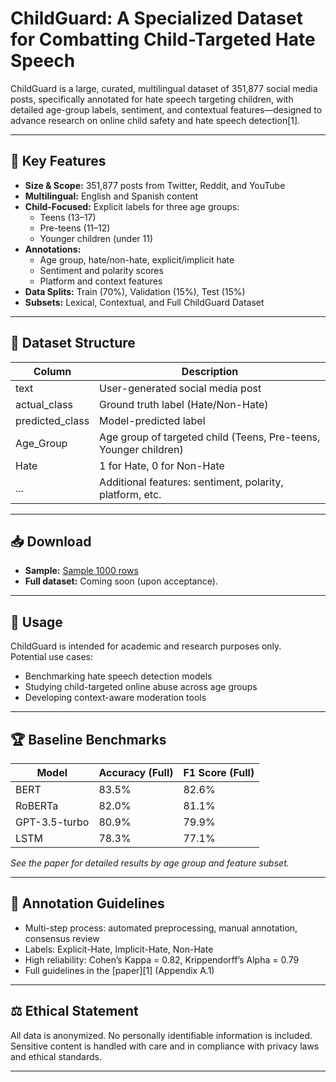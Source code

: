 # ChildGuard: A Specialized Dataset for Combatting Child-Targeted Hate Speech

ChildGuard is a large, curated, multilingual dataset of 351,877 social media posts, specifically annotated for hate speech targeting children, with detailed age-group labels, sentiment, and contextual features—designed to advance research on online child safety and hate speech detection[1].

---

## 🌟 Key Features

- **Size & Scope:** 351,877 posts from Twitter, Reddit, and YouTube
- **Multilingual:** English and Spanish content
- **Child-Focused:** Explicit labels for three age groups:
  - Teens (13–17)
  - Pre-teens (11–12)
  - Younger children (under 11)
- **Annotations:**
  - Age group, hate/non-hate, explicit/implicit hate
  - Sentiment and polarity scores
  - Platform and context features
- **Data Splits:** Train (70%), Validation (15%), Test (15%)
- **Subsets:** Lexical, Contextual, and Full ChildGuard Dataset

---

## 📂 Dataset Structure

| Column          | Description                                                      |
|-----------------|------------------------------------------------------------------|
| text            | User-generated social media post                                 |
| actual_class    | Ground truth label (Hate/Non-Hate)                               |
| predicted_class | Model-predicted label                                            |
| Age_Group       | Age group of targeted child (Teens, Pre-teens, Younger children) |
| Hate            | 1 for Hate, 0 for Non-Hate                                       |
| ...             | Additional features: sentiment, polarity, platform, etc.         |

---

## 📥 Download

- **Sample:** [Sample 1000 rows](https://gofile.io/d/znYKxX)
- **Full dataset:** Coming soon (upon acceptance).

---

## 🚀 Usage

ChildGuard is intended for academic and research purposes only.  
Potential use cases:
- Benchmarking hate speech detection models
- Studying child-targeted online abuse across age groups
- Developing context-aware moderation tools

---

## 🏆 Baseline Benchmarks

| Model         | Accuracy (Full) | F1 Score (Full) |
|---------------|-----------------|-----------------|
| BERT          | 83.5%           | 82.6%           |
| RoBERTa       | 82.0%           | 81.1%           |
| GPT-3.5-turbo | 80.9%           | 79.9%           |
| LSTM          | 78.3%           | 77.1%           |

*See the paper for detailed results by age group and feature subset.*

---

## 📝 Annotation Guidelines

- Multi-step process: automated preprocessing, manual annotation, consensus review
- Labels: Explicit-Hate, Implicit-Hate, Non-Hate
- High reliability: Cohen’s Kappa = 0.82, Krippendorff’s Alpha = 0.79
- Full guidelines in the [paper][1] (Appendix A.1)

---

## ⚖️ Ethical Statement

All data is anonymized. No personally identifiable information is included.  
Sensitive content is handled with care and in compliance with privacy laws and ethical standards.

---
